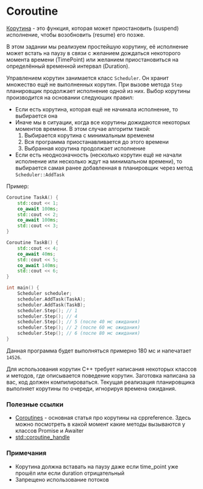 # Coroutine

[Корутина](https://en.cppreference.com/w/cpp/language/coroutines) - это функция,
которая может приостановить (suspend) исполнение, чтобы возобновить (resume) его позже.

В этом задании мы реализуем простейшую корутину, её исполнение может
встать на паузу в связи с желанием дождаться некоторого момента времени (TimePoint) или
желанием приостановиться на определённый временной интервал (Duration).

Управлением корутин занимается класс `Scheduler`. Он хранит множество ещё не выполненных
корутин. При вызове метода `Step` планировщик продолжает исполнение одной из них.
Выбор корутины производится на основании следующих правил:
* Если есть корутина, которая ещё не начинала исполнение, то выбирается она
* Иначе мы в ситуации, когда все корутины дожидаются некоторых моментов времени.
В этом случае алгоритм такой:
    1. Выбирается корутина с минимальным временем
    2. Вся программа приостанавливается до этого времени
    3. Выбранная корутина продолжает исполнение
* Если есть неоднозначность
(несколько корутин ещё не начали исполнение или несколько ждут на минимальном времени),
то выбирается самая ранее добавленная в планировщик через метод `Scheduler::AddTask`

Пример:

```cpp
Coroutine TaskA() {
    std::cout << 1;
    co_await 100ms;
    std::cout << 2;
    co_await 100ms;
    std::cout << 3;
}

Coroutine TaskB() {
    std::cout << 4;
    co_await 40ms;
    std::cout << 5;
    co_await 140ms;
    std::cout << 6;
}

int main() {
    Scheduler scheduler;
    scheduler.AddTask(TaskA);
    scheduler.AddTask(TaskB);
    scheduler.Step(); // 1
    scheduler.Step(); // 4
    scheduler.Step(); // 5 (после 40 мс ожидания)
    scheduler.Step(); // 2 (после 60 мс ожидания)
    scheduler.Step(); // 6 (после 80 мс ожидания)
}
```

Данная программа будет выполняться примерно 180 мс и напечатает `14526`.

Для использования корутин C++ требует написания некоторых классов и методов,
где описывается поведение корутин.
Заготовка написана за вас, код должен компилироваться. Текущая реализация планировщика
выполняет корутины по очереди, игнорируя времена ожидания.

### Полезные ссылки

- [Coroutines](https://en.cppreference.com/w/cpp/language/coroutines) -
основная статья про корутины на cppreference. Здесь можно посмотреть в какой момент
какие методы вызываются у классов Promise и Awaiter
- [std::coroutine_handle](https://en.cppreference.com/w/cpp/coroutine/coroutine_handle)

### Примечания

* Корутина должна вставать на паузу даже если time_point уже прошёл или если duration отрицательный
* Запрещено использование потоков

